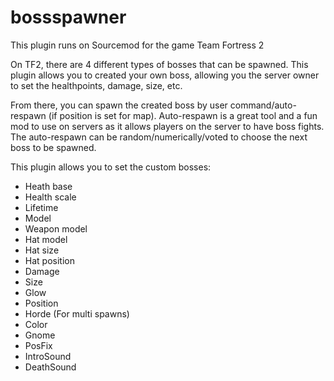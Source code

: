 # bossspawner

This plugin runs on Sourcemod for the game Team Fortress 2

On TF2, there are 4 different types of bosses that can be spawned.
This plugin allows you to created your own boss, allowing you the server owner to set the healthpoints, damage, size, etc.

From there, you can spawn the created boss by user command/auto-respawn (if position is set for map).
Auto-respawn is a great tool and a fun mod to use on servers as it allows players on the server to have boss fights.
The auto-respawn can be random/numerically/voted to choose the next boss to be spawned.

This plugin allows you to set the custom bosses:
- Heath base
- Health scale
- Lifetime
- Model
- Weapon model
- Hat model
- Hat size
- Hat position
- Damage
- Size
- Glow
- Position
- Horde (For multi spawns)
- Color
- Gnome
- PosFix
- IntroSound
- DeathSound
